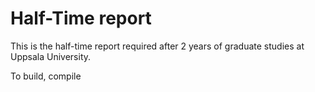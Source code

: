 # Half-Time report
This is the half-time report required after 2 years of graduate studies at Uppsala University.

To build, compile 